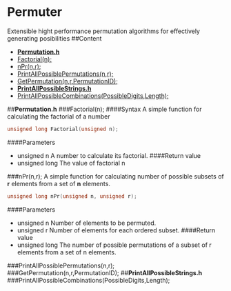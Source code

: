 # Permuter
Extensible hight performance permutation algorithms for effectively generating posibilities
##Content
 - [**Permutation.h**](#permutationh)
  - [Factorial(n);](#factorialn)
  - [nPr(n,r);](#nprnr)
  - [PrintAllPossiblePermutations(n,r);](#printallpossiblepermutationsnr)
  - [GetPermutation(n,r,PermutationID);](#getpermutationnrpermutationid)
 - [**PrintAllPossibleStrings.h**](#printallpossiblestringsh)
  - [PrintAllPossibleCombinations(PossibleDigits,Length);](#printallpossiblecombinationspossibledigitslength)
  
##**Permutation.h**
###Factorial(n);
####Syntax
A simple function for calculating the factorial of a number
```C++
unsigned long Factorial(unsigned n);
```
####Parameters
 - unsigned n
 A number to calculate its factorial.
####Return value
 - unsigned long
 The value of factorial n
 
###nPr(n,r);
A simple function for calculating number of possible subsets of **r** elements from a set of **n** elements.
```C++
unsigned long nPr(unsigned n, unsigned r);
```
####Parameters
 - unsigned n
 Number of elements to be permuted.
 - unsigned r
 Number of elements for each ordered subset.
####Return value
 - unsigned long
 The number of possible permutations of a subset of r elements from a set of n elements.
 
###PrintAllPossiblePermutations(n,r);
###GetPermutation(n,r,PermutationID);
##**PrintAllPossibleStrings.h**
###PrintAllPossibleCombinations(PossibleDigits,Length);
